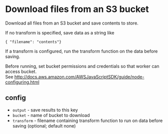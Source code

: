 # Download files from an S3 bucket

Download all files from an S3 bucket and save contents to store.  

If no transform is specified, save data as a string like

````
{ "filename": "contents"}
````

If a transform is configured, run the transform function on the data before saving.

Before running, set bucket permissions and credentials so that worker can access bucket.  
See http://docs.aws.amazon.com/AWSJavaScriptSDK/guide/node-configuring.html

## config

* `output` - save results to this key
* `bucket` - name of bucket to download
* `transform` - filename containing transform function to run on data before saving (optional; default none)

